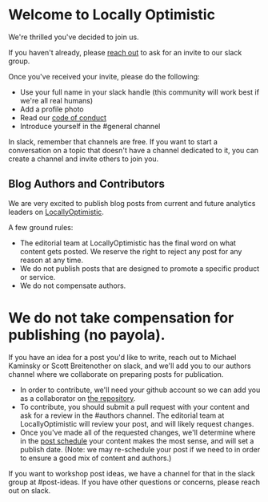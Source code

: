 # Welcome to Locally Optimistic

We're thrilled you've decided to join us.

If you haven't already, please [reach out](kaminsky.michael@gmail.com) to ask for an invite to our slack group. 

Once you've received your invite, please do the following:
* Use your full name in your slack handle (this community will work best if we're all real humans)
* Add a profile photo
* Read our [code of conduct](./code_of_conduct.md)
* Introduce yourself in the #general channel

In slack, remember that channels are free. If you want to start a conversation on a topic that doesn't have a channel dedicated to it, you can create a channel and invite others to join you.

## Blog Authors and Contributors

We are very excited to publish blog posts from current and future analytics leaders on [LocallyOptimistic](www.locallyoptimistic.com).

A few ground rules:
* The editorial team at LocallyOptimistic has the final word on what content gets posted. We reserve the right to reject any post for any reason at any time.
* We do not publish posts that are designed to promote a specific product or service.
* We do not compensate authors.
# We do not take compensation for publishing (no payola).

If you have an idea for a post you'd like to write, reach out to Michael Kaminsky or Scott Breitenother on slack, and we'll add you to our authors channel where we collaborate on preparing posts for publication. 

* In order to contribute, we'll need your github account so we can add you as a collaborator on [the repository](https://github.com/locallyoptimistic/LocallyOptimistic).
* To contribute, you should submit a pull request with your content and ask for a review in the #authors channel. The editorial team at LocallyOptimistic will review your post, and will likely request changes. 
* Once you've made all of the requested changes, we'll determine where in the [post schedule](https://github.com/locallyoptimistic/LocallyOptimistic/wiki/Schedule) your content makes the most sense, and will set a publish date. (Note: we may re-schedule your post if we need to in order to ensure a good mix of content and authors.)

If you want to workshop post ideas, we have a channel for that in the slack group at #post-ideas. If you have other questions or concerns, please reach out on slack.
